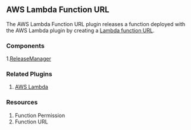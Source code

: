 ## AWS Lambda Function URL

The AWS Lambda Function URL plugin releases a function deployed with the AWS 
Lambda plugin by creating a [Lambda function URL](https://docs.aws.amazon.com/lambda/latest/dg/lambda-urls.html).

### Components
1.[ReleaseManager](./components/release-manager/README.md)

### Related Plugins

1. [AWS Lambda](../README.md)

### Resources

1. Function Permission
2. Function URL